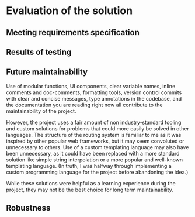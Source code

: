 # Evaluation of the solution

## Meeting requirements specification

## Results of testing

## Future maintainability

Use of modular functions, UI components, clear variable names, inline comments and doc-comments, formatting tools, version control commits with clear and concise messages, type annotations in the codebase, and the documentation you are reading right now all contribute to the maintainability of the project.

However, the project uses a fair amount of non industry-standard tooling and custom solutions for problems that could more easily be solved in other languages. The structure of the routing system is familiar to me as it was inspired by other popular web frameworks, but it may seem convoluted or unnecessary to others. Use of a custom templating language may also have been unnecessary, as it could have been replaced with a more standard solution like simple string interpolation or a more popular and well-known templating language. (In truth, I was halfway through implementing a custom programming language for the project before abandoning the idea.)

While these solutions were helpful as a learning experience during the project, they may not be the best choice for long term maintainability.

## Robustness
 